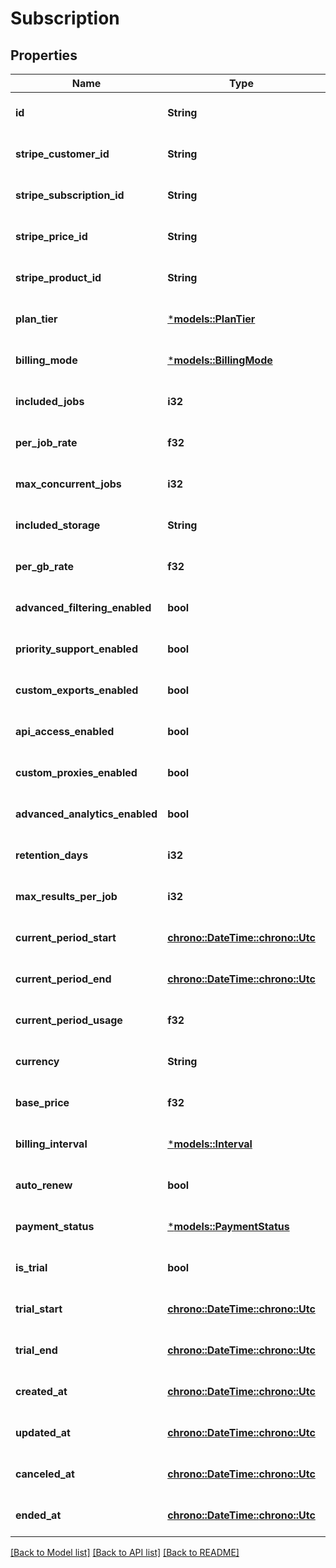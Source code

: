 # Subscription

## Properties
Name | Type | Description | Notes
------------ | ------------- | ------------- | -------------
**id** | **String** |  | [optional] [default to None]
**stripe_customer_id** | **String** |  | [optional] [default to None]
**stripe_subscription_id** | **String** |  | [optional] [default to None]
**stripe_price_id** | **String** |  | [optional] [default to None]
**stripe_product_id** | **String** |  | [optional] [default to None]
**plan_tier** | [***models::PlanTier**](PlanTier.md) |  | [optional] [default to None]
**billing_mode** | [***models::BillingMode**](BillingMode.md) |  | [optional] [default to None]
**included_jobs** | **i32** | Jobs included in base price | [optional] [default to None]
**per_job_rate** | **f32** |  | [optional] [default to None]
**max_concurrent_jobs** | **i32** |  | [optional] [default to None]
**included_storage** | **String** |  | [optional] [default to None]
**per_gb_rate** | **f32** |  | [optional] [default to None]
**advanced_filtering_enabled** | **bool** |  | [optional] [default to None]
**priority_support_enabled** | **bool** |  | [optional] [default to None]
**custom_exports_enabled** | **bool** |  | [optional] [default to None]
**api_access_enabled** | **bool** |  | [optional] [default to None]
**custom_proxies_enabled** | **bool** |  | [optional] [default to None]
**advanced_analytics_enabled** | **bool** |  | [optional] [default to None]
**retention_days** | **i32** |  | [optional] [default to None]
**max_results_per_job** | **i32** |  | [optional] [default to None]
**current_period_start** | [**chrono::DateTime::<chrono::Utc>**](DateTime.md) |  | [optional] [default to None]
**current_period_end** | [**chrono::DateTime::<chrono::Utc>**](DateTime.md) |  | [optional] [default to None]
**current_period_usage** | **f32** |  | [optional] [default to None]
**currency** | **String** | e.g., \"usd\" | [optional] [default to None]
**base_price** | **f32** |  | [optional] [default to None]
**billing_interval** | [***models::Interval**](Interval.md) |  | [optional] [default to None]
**auto_renew** | **bool** |  | [optional] [default to None]
**payment_status** | [***models::PaymentStatus**](PaymentStatus.md) |  | [optional] [default to None]
**is_trial** | **bool** |  | [optional] [default to None]
**trial_start** | [**chrono::DateTime::<chrono::Utc>**](DateTime.md) |  | [optional] [default to None]
**trial_end** | [**chrono::DateTime::<chrono::Utc>**](DateTime.md) |  | [optional] [default to None]
**created_at** | [**chrono::DateTime::<chrono::Utc>**](DateTime.md) |  | [optional] [default to None]
**updated_at** | [**chrono::DateTime::<chrono::Utc>**](DateTime.md) |  | [optional] [default to None]
**canceled_at** | [**chrono::DateTime::<chrono::Utc>**](DateTime.md) |  | [optional] [default to None]
**ended_at** | [**chrono::DateTime::<chrono::Utc>**](DateTime.md) |  | [optional] [default to None]

[[Back to Model list]](../README.md#documentation-for-models) [[Back to API list]](../README.md#documentation-for-api-endpoints) [[Back to README]](../README.md)


